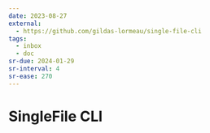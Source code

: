```yaml
---
date: 2023-08-27
external:
  - https://github.com/gildas-lormeau/single-file-cli
tags:
  - inbox
  - doc
sr-due: 2024-01-29
sr-interval: 4
sr-ease: 270
---
```


# SingleFile CLI


